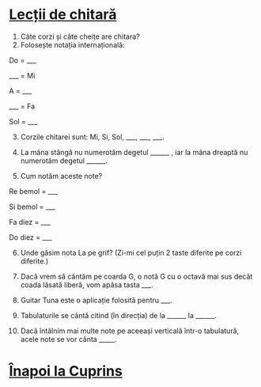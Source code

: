 # [Lecții de chitară](https://github.com/Voluntari-Noi/guitar-lessons)

1. Câte corzi și câte cheițe are chitara?
2. Folosește notația internațională:

Do = ___

___ = Mi

A = ___

___ = Fa

Sol = ___

3. Corzile chitarei sunt: Mi, Si, Sol, ___, ___, ___.

4. La mâna stângă nu numerotăm degetul ______ , iar la mâna dreaptă nu numerotăm degetul ______.

5. Cum notăm aceste note?

Re bemol = ___

Si bemol = ___

Fa diez = ___

Do diez = ___

6. Unde găsim nota La pe grif? (Zi-mi cel puțin 2 taste diferite pe corzi diferite.)

7. Dacă vrem să cântăm pe coarda G, o notă G cu o octavă mai sus decât coada lăsată liberă, vom apăsa tasta ___.

8. Guitar Tuna este o aplicație folosită pentru ___.

9. Tabulaturile se cântă citind (în direcția) de la ______ la ______.

10. Dacă întâlnim mai multe note pe aceeași verticală într-o tabulatură, acele note se vor cânta _____.

# [Înapoi la Cuprins](https://github.com/Voluntari-Noi/guitar-lessons)

